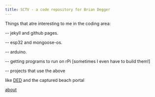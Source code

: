 ```yaml
---
title: SCTV - a code repository for Brian Degger 
---
```

Things that atre interesting to me in the coding area:

-- jekyll and github pages.

-- esp32 and mongoose-os.

-- arduino. 

-- getting programs to run on rPi [sometimes I even have to build them!]

-- projects that use the above 
 
  like [DED](http://github.com/sctv/ded "ded")
  and the captured beach portal 
 


[about](about.md)
